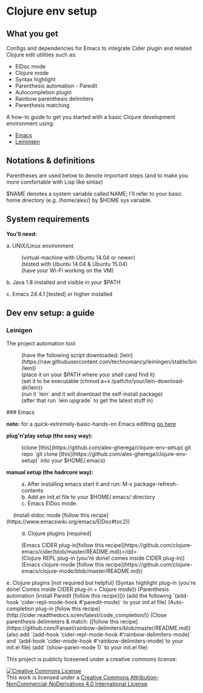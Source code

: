 # Clojure env setup

## What you get

Configs and dependencies for Emacs to integrate Cider plugin and related Clojure edit utilities such as:

* ElDoc mode
* Clojure mode
* Syntax highlight
* Parenthesis automation - Paredit
* Autocompletion plugin
* Rainbow parenthesis delimiters
* Parenthesis matching

A how-to guide to get you started with a basic Clojure development environment using:
* [Emacs](https://www.gnu.org/software/emacs/)
* [Leiningen](https://leiningen.org/)

## Notations & definitions

Parentheses are used below to denote important steps (and to make you more comfortable with Lisp like sintax)

$NAME denotes a system variable called NAME; I'll refer to your basic home directory (e.g. /home/alex/) by $HOME sys variable.

## System requirements

__You'll need:__

a. UNIX/Linux environment
<dl>
	<dd>(virtual-machine with Ubuntu 14.04 or newer)</dd>
	<dd>(tested with Ubuntu 14.04 & Ubuntu 15.04)</dd>
	<dd>(have your Wi-Fi working on the VM)</dd>
</dl>

b. Java 1.8 installed and visible in your $PATH

c. Emacs 24.4.1 [tested] or higher installed

## Dev env setup: a guide

### Leinigen

The project automation tool
<dl>
	<dd>(have the following script downloaded: [lein](https://raw.githubusercontent.com/technomancy/leiningen/stable/bin/lein))</dd>
	<dd>(place it on your $PATH where your shell cand find it)</dd>
	<dd>(set it to be executable (chmod a+x /path/to/your/lein-download-dir/lein))</dd>
	<dd>(run it `lein` and it will download the self-install package)</dd>
	<dd>(after that run `lein upgrade` to get the latest stuff in)</dd>
</dl>	
### Emacs

__note:__ for a quick-extremely-basic-hands-on Emacs editting [go here](http://ocean.stanford.edu/research/quick_emacs.html)

__plug'n'play setup (the easy way):__

<dl><dd>(clone [this](https://github.com/alex-gherega/clojure-env-setup) git repo `git clone [this](https://github.com/alex-gherega/clojure-env-setup)` into your $HOME/.emacs)</dd></dl>

__manual setup (the hadrcore way):__
<dl>
  <dd>a. After installing emacs start it and run: M-x package-refresh-contents</dd>

  <dd>b. Add an init.el file to your $HOME/.emacs/ directory</dd>

  <dd>c. Emacs ElDoc mode:</dd>
  <p>&emsp; (install eldoc mode [follow this recipe] (https://www.emacswiki.org/emacs/ElDoc#toc2))</p>

  <dd>d. Clojure plugins [required]</dd>
  <dl>
    <dd>(Emacs CIDER plug-in[follow this recipe](https://github.com/clojure-emacs/cider/blob/master/README.md))>/dd>
    <dd>(Clojure REPL plug-in (you're done! comes inside CIDER plug-in))</dd>
    <dd>(Emacs clojure-mode [follow this recipe](https://github.com/clojure-emacs/clojure-mode/blob/master/README.md))</dd>
  </dl>
  e. Clojure plugins [not required but helpful]
    (Syntax highlight plug-in (you're done! Comes inside CIDER plug-in + Clojure mode))
		(Parenthesis automation 
			(install Paredit [follow this recipe]())
			(add the following `(add-hook 'cider-repl-mode-hook #'paredit-mode)` to your init.el file)
		(Auto-completion plug-in [folow this recipe](http://cider.readthedocs.io/en/latest/code_completion/))
		(Close parenthesis delimieters & match:
			([follow this recipe](https://github.com/Fanael/rainbow-delimiters/blob/master/README.md))
			(also add `(add-hook 'cider-repl-mode-hook #'rainbow-delimiters-mode)` and `(add-hook 'cider-mode-hook #'rainbow-delimiters-mode)`to your init.el file)
			(add `(show-paren-mode 1)` to your init.el file)
</dl>
This project is publicly licesened under a creative commons license:

<a rel="license" href="http://creativecommons.org/licenses/by-nc-nd/4.0/"><img alt="Creative Commons License" style="border-width:0" src="https://i.creativecommons.org/l/by-nc-nd/4.0/88x31.png" /></a><br />This work is licensed under a <a rel="license" href="http://creativecommons.org/licenses/by-nc-nd/4.0/">Creative Commons Attribution-NonCommercial-NoDerivatives 4.0 International License</a>.

